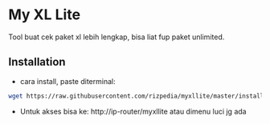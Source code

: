 # My XL Lite

Tool buat cek paket xl lebih lengkap, bisa liat fup paket unlimited.

## Installation

- cara install, paste diterminal:

```sh
wget https://raw.githubusercontent.com/rizpedia/myxllite/master/installer.sh && chmod +x ./installer.sh && ./installer.sh
```

- Untuk akses bisa ke: http://ip-router/myxllite atau dimenu luci jg ada
